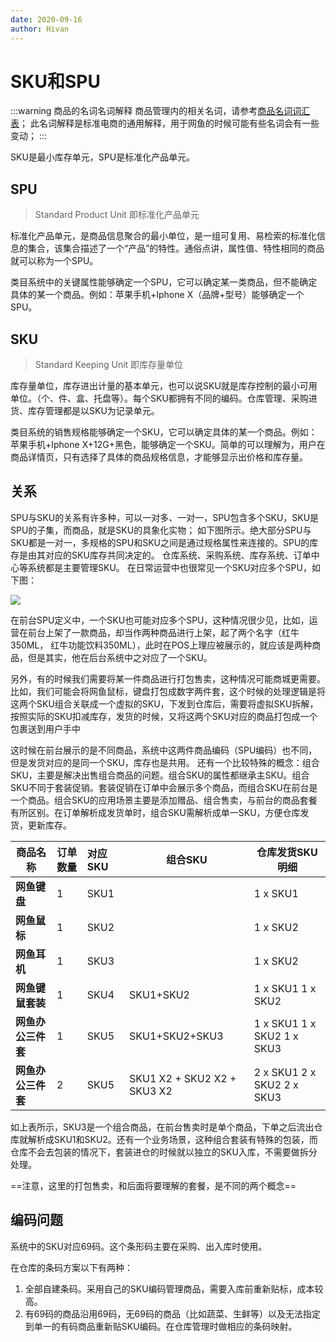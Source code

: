 ```yaml
---
date: 2020-09-16
author: Hivan
---
```


# SKU和SPU

:::warning 商品的名词名词解释
商品管理内的相关名词，请参考[商品名词词汇表](./glossary.md)；
此名词解释是标准电商的通用解释，用于网鱼的时候可能有些名词会有一些变动；
:::

SKU是最小库存单元，SPU是标准化产品单元。


## SPU

> Standard Product Unit 即标准化产品单元

标准化产品单元，是商品信息聚合的最小单位，是一组可复用、易检索的标准化信息的集合，该集合描述了一个“产品”的特性。通俗点讲，属性值、特性相同的商品就可以称为一个SPU。

类目系统中的关键属性能够确定一个SPU，它可以确定某一类商品，但不能确定具体的某一个商品。例如：苹果手机+Iphone X（品牌+型号）能够确定一个SPU。

## SKU

> Standard Keeping Unit 即库存量单位

库存量单位，库存进出计量的基本单元，也可以说SKU就是库存控制的最小可用单位。（个、件、盒、托盘等）。每个SKU都拥有不同的编码。仓库管理、采购进货、库存管理都是以SKU为记录单元。

类目系统的销售规格能够确定一个SKU，它可以确定具体的某一个商品。例如：苹果手机+Iphone X+12G+黑色，能够确定一个SKU。简单的可以理解为，用户在商品详情页，只有选择了具体的商品规格信息，才能够显示出价格和库存量。


## 关系

SPU与SKU的关系有许多种，可以一对多、一对一，SPU包含多个SKU，SKU是SPU的子集，而商品，就是SKU的具象化实物；
如下图所示。绝大部分SPU与SKU都是一对一，多规格的SPU和SKU之间是通过规格属性来连接的。SPU的库存是由其对应的SKU库存共同决定的。
仓库系统、采购系统、库存系统、订单中心等系统都是主要管理SKU。
在日常运营中也很常见一个SKU对应多个SPU，如下图：

![](http://qiniu.hivan.me/mweb/2020-09/16003385020310.jpg)

在前台SPU定义中，一个SKU也可能对应多个SPU，这种情况很少见，比如，运营在前台上架了一款商品，却当作两种商品进行上架，起了两个名字（红牛350ML， 红牛功能饮料350ML），此时在POS上理应被展示的，就应该是两种商品，但是其实，他在后台系统中之对应了一个SKU。

另外，有的时候我们需要将某一件商品进行打包售卖，这种情况可能商城更需要。比如，我们可能会将网鱼鼠标，键盘打包成数字两件套，这个时候的处理逻辑是将这两个SKU组合关联成一个虚拟的SKU，下发到仓库后，需要将虚拟SKU拆解，按照实际的SKU扣减库存，发货的时候，又将这两个SKU对应的商品打包成一个包裹送到用户手中


这时候在前台展示的是不同商品，系统中这两件商品编码（SPU编码）也不同，但是发货对应的是同一个SKU，库存也是共用。
还有一个比较特殊的概念：组合SKU，主要是解决出售组合商品的问题。组合SKU的属性都继承主SKU。组合SKU不同于套装促销。套装促销在订单中会展示多个商品，而组合SKU在前台是一个商品。组合SKU的应用场景主要是添加赠品、组合售卖，与前台的商品套餐有所区别。在订单解析成发货单时，组合SKU需解析成单一SKU，方便仓库发货，更新库存。

| **商品名称**       | **订单数量** | **对应SKU** | **组合SKU**             | **仓库发货SKU明细** |
| ------------------ | ------------ | :-------------- | --------------------------- | --------------------------- |
| **网鱼键盘**       | 1            | SKU1            |                             | 1 x SKU1                    |
| **网鱼鼠标**       | 1            | SKU2            |                             | 1 x SKU2                    |
| **网鱼耳机**       | 1            | SKU3            |                             | 1 x SKU2                    |
| **网鱼键鼠套装**   | 1            | SKU4            | SKU1+SKU2                   | 1 x SKU1 1 x SKU2           |
| **网鱼办公三件套** | 1            | SKU5            | SKU1+SKU2+SKU3              | 1 x SKU1 1 x SKU2 1 x SKU3  |
| **网鱼办公三件套** | 2            | SKU5            | SKU1 X2 + SKU2 X2 + SKU3 X2 | 2 x SKU1 2 x SKU2 2 x SKU3  |

如上表所示，SKU3是一个组合商品，在前台售卖时是单个商品，下单之后流出仓库就解析成SKU1和SKU2。还有一个业务场景，这种组合套装有特殊的包装，而仓库不会去包装的情况下，套装进仓的时候就以独立的SKU入库，不需要做拆分处理。

==注意，这里的打包售卖，和后面将要理解的套餐，是不同的两个概念==

## 编码问题

系统中的SKU对应69码。这个条形码主要在采购、出入库时使用。

在仓库的条码方案以下有两种：

1. 全部自建条码。采用自己的SKU编码管理商品，需要入库前重新贴标，成本较高。
2. 有69码的商品沿用69码，无69码的商品（比如蔬菜、生鲜等）以及无法指定到单一的有码商品重新贴SKU编码。在仓库管理时做相应的条码映射。